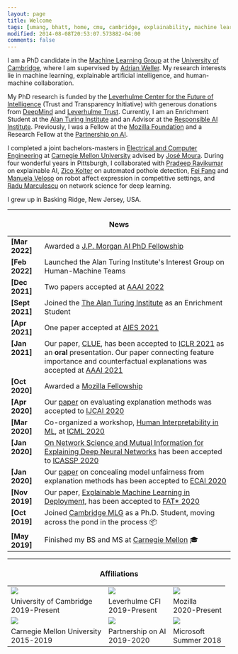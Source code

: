 ```yaml
---
layout: page
title: Welcome
tags: [umang, bhatt, home, cmu, cambridge, explainability, machine learning, ML, interpretability, artificial intelligence, AI, graduate]
modified: 2014-08-08T20:53:07.573882-04:00
comments: false
---
```


I am a PhD candidate in the [Machine Learning Group](http://mlg.eng.cam.ac.uk/) at the [University of Cambridge](https://www.cam.ac.uk/), where I am supervised by [Adrian Weller](http://mlg.eng.cam.ac.uk/adrian/). My research interests lie in machine learning, explainable artificial intelligence, and human-machine collaboration.

My PhD research is funded by the [Leverhulme Center for the Future of Intelligence](http://lcfi.ac.uk/) (Trust and Transparency Initiative) with generous donations from [DeepMind](https://deepmind.com/) and [Leverhulme Trust](https://www.leverhulme.ac.uk/). Currently, I am an Enrichment Student at the [Alan Turing Institute](http://turing.ac.uk/) and an Advisor at the [Responsible AI Institute](https://www.responsible.ai/). Previously, I was a Fellow at the [Mozilla Foundation](https://foundation.mozilla.org/en/) and a Research Fellow at the [Partnership on AI](https://www.partnershiponai.org/).

I completed a joint bachelors-masters in [Electrical and Computer Engineering](http://www.ece.cmu.edu/) at [Carnegie Mellon University](http://www.cmu.edu/) advised by [Jos&eacute; Moura](http://users.ece.cmu.edu/~moura/). During four wonderful years in Pittsburgh, I collaborated with [Pradeep Ravikumar](http://www.cs.cmu.edu/~pradeepr/) on explainable AI, [Zico Kolter](http://zicokolter.com/) on automated pothole detection, [Fei Fang](https://feifang.info/) and [Manuela Veloso](https://www.cs.cmu.edu/~mmv/) on robot affect expression in competitive settings, and [Radu Marculescu](http://users.ece.utexas.edu/~radum/) on network science for deep learning. 

I grew up in Basking Ridge, New Jersey, USA.

----

<h3 align="center">News</h3>
<table class='news-table'>
    <col width="15%">
    <col width="85%">
    <tr>
        <td valign="top"><strong>[Mar 2022]</strong></td>
        <td>Awarded a <a href="http://www.eng.cam.ac.uk/news/phd-student-umang-bhatt-has-been-awarded-jp-morgan-ai-phd-fellowship">J.P. Morgan AI PhD Fellowship</a></td>
    </tr>
    <tr>
        <td valign="top"><strong>[Feb 2022]</strong></td>
        <td>Launched the Alan Turing Institute's Interest Group on Human-Machine Teams</td>
    </tr>
    <tr>
        <td valign="top"><strong>[Dec 2021]</strong></td>
        <td>Two papers accepted at <a href="https://aaai.org/Conferences/AAAI-22/#">AAAI 2022</a></td>
    </tr>
    <tr>
        <td valign="top"><strong>[Sept 2021]</strong></td>
        <td>Joined the <a href="http://www.eng.cam.ac.uk/news/umang-bhatt-accepted-turing-enrichment-scheme-alan-turing-institute">The Alan Turing Institute</a> as an Enrichment Student</td>
    </tr>
    <tr>
        <td valign="top"><strong>[Apr 2021]</strong></td>
        <td>One paper accepted at <a href="https://www.aies-conference.com/2021/">AIES 2021</a></td>
    </tr>
    <tr>
        <td valign="top"><strong>[Jan 2021]</strong></td>
        <td>Our paper, <a href="https://arxiv.org/abs/2006.06848">CLUE</a>, has been accepted to <a href="https://iclr.cc/">ICLR 2021</a> as an <b>oral</b> presentation. Our paper connecting feature importance and counterfactual explanations was accepted at <a href="https://aaai.org/Conferences/AAAI-21/#">AAAI 2021</a></td>
    </tr>
    <tr>
        <td valign="top"><strong>[Oct 2020]</strong></td>
        <td>Awarded a <a href="https://foundation.mozilla.org/en/blog/mozilla-welcomes-two-new-fellows-trustworthy-ai/">Mozilla Fellowship</a></td>
    </tr>
    <tr>
        <td valign="top"><strong>[Apr 2020]</strong></td>
        <td>Our <a href="https://arxiv.org/abs/2005.00631">paper</a> on evaluating explanation methods was accepted to <a href="https://ijcai20.org/">IJCAI 2020</a></td>
    </tr>
    <tr>
        <td valign="top"><strong>[Mar 2020]</strong></td>
        <td>Co-organized a workshop, <a href="https://sites.google.com/view/whi2020/">Human Interpretability in ML</a>, at <a href="https://icml.cc/Conferences/2020">ICML 2020</a></td>
    </tr>
    <tr>
        <td valign="top"><strong>[Jan 2020]</strong></td>
        <td><a href="https://arxiv.org/abs/1901.08557">On Network Science and Mutual Information for Explaining Deep Neural Networks</a> has been accepted to <a href="https://2020.ieeeicassp.org/">ICASSP 2020</a></td>
    </tr>
    <tr>
        <td valign="top"><strong>[Jan 2020]</strong></td>
        <td>Our <a href="https://umangsbhatt.github.io/reports/ecai.pdf">paper</a> on concealing model unfairness from explanation methods has been accepted to <a href="http://ecai2020.eu/">ECAI 2020</a></td>
    </tr>
    <tr>
        <td valign="top"><strong>[Nov 2019]</strong></td>
        <td>Our paper, <a href="https://arxiv.org/abs/1909.06342">Explainable Machine Learning in Deployment</a>, has been accepted to <a href="https://facctconference.org/2020/index.html">FAT&#42; 2020</a></td>
    </tr>
    <tr>
        <td valign="top"><strong>[Oct 2019]</strong></td>
        <td>Joined <a href="http://mlg.eng.cam.ac.uk/">Cambridge MLG</a> as a Ph.D. Student, moving across the pond in the process &#128230;
        </td>
    </tr>
    <!-- <tr>
        <td valign="top"><strong>[Jun 2019]</strong></td>
        <td>Joined <a href="https://www.partnershiponai.org/">Partnership on AI</a> as a Research Fellow, spending the summer in the Bay Area
        </td>
    </tr> -->
    <tr>
        <td valign="top"><strong>[May 2019]</strong></td>
        <td>Finished my BS and MS at <a href="http://www.cmu.edu/">Carnegie Mellon</a> &#127891;
        </td>
    </tr>
</table>

----

<h3 align="center">Affiliations</h3>
<table align="center" class='affl-pic'>
    <tr>
        <td>
            <a href="https://www.cam.ac.uk/">
            <img src="/images/camb.png"></a>
        </td>
        <td>
            <a href="http://lcfi.ac.uk/">
            <img src="/images/cfi.png"></a>
        </td>
        <td>
            <a href="https://foundation.mozilla.org/en/">
            <img src="/images/mozilla.png"></a>
        </td>
    <tr>
    <tr>
        <td>University of Cambridge<br>2019-Present</td>
        <td>Leverhulme CFI<br>2019-Present</td>
        <td>Mozilla<br>2020-Present</td>
    </tr>
    </tr>
        <td>
            <a href="http://www.cmu.edu/">
            <img src="/images/cmu-logo.png"></a>
        </td>
        <td>
            <a href="https://www.partnershiponai.org/">
            <img src="/images/pai.png"></a>
        </td>
        <td>
            <a href="https://www.microsoft.com/">
            <img src="/images/msft.png"></a>
        </td>
    </tr>
    <tr>
        <td>Carnegie Mellon University<br>2015-2019</td>
        <td>Partnership on AI<br>2019-2020</td>
        <td>Microsoft<br>Summer 2018</td>
    </tr>
</table>
